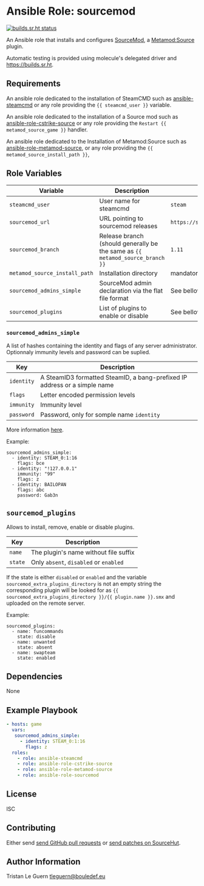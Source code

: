 # Ansible Role: sourcemod

[![builds.sr.ht status](https://builds.sr.ht/~tleguern/ansible-role-sourcemod.svg)](https://builds.sr.ht/~tleguern/ansible-role-sourcemod?)

An Ansible role that installs and configures [SourceMod](https://www.sourcemod.net/), a [Metamod:Source](http://www.metamodsource.net/) plugin.

Automatic testing is provided using molecule's delegated driver and <https://builds.sr.ht>.

## Requirements

An ansible role dedicated to the installation of SteamCMD such as [ansible-steamcmd](https://github.com/tleguern/ansible-steamcmd) or any role providing the `{{ steamcmd_user }}` variable.

An ansible role dedicated to the installation of a Source mod such as [ansible-role-cstrike-source](https://github.com/tleguern/ansible-role-cstrike-source) or any role providing the `Restart {{ metamod_source_game }}` handler.

An ansible role dedicated to the Installation of Metamod:Source such as [ansible-role-metamod-source](https://github.com/tleguern/ansible-role-metamod-source), or any role providing the `{{ metamod_source_install_path }}`,

## Role Variables

| Variable | Description | Default |
|----------|-------------|---------|
| `steamcmd_user` | User name for steamcmd | `steam` |
| `sourcemod_url` | URL pointing to sourcemod releases | `https://sm.alliedmods.net/smdrop` |
| `sourcemod_branch` | Release branch (should generally be the same as `{{ metamod_source_branch }}` | `1.11` |
| `metamod_source_install_path` | Installation directory | mandatory |
| `sourcemod_admins_simple` | SourceMod admin declaration via the flat file format | See bellow |
| `sourcemod_plugins` | List of plugins to enable or disable | See bellow |

### `sourcemod_admins_simple`

A list of hashes containing the identity and flags of any server administrator.
Optionnaly immunity levels and password can be suplied.

| Key | Description |
|-----|-------------|
| `identity` | A SteamID3 formatted SteamID, a bang-prefixed IP address or a simple name |
| `flags` | Letter encoded permission levels |
| `immunity` | Immunity level |
| `password` | Password, only for somple name `identity` |

More information [here](https://wiki.alliedmods.net/Adding_Admins_(SourceMod)).

Example:

```
sourcemod_admins_simple:
  - identity: STEAM_0:1:16
    flags: bce
  - identity: "!127.0.0.1"
    immunity: "99"
    flags: z
  - identity: BAILOPAN
    flags: abc
    password: Gab3n
```

## `sourcemod_plugins`

Allows to install, remove, enable or disable plugins.

| Key     | Description                            |
|---------|----------------------------------------|
| `name`  | The plugin's name without file suffix  |
| `state` | Only `absent`, `disabled` or `enabled` |

If the state is either `disabled` or `enabled` and the variable `sourcemod_extra_plugins_directory` is not an empty string the corresponding plugin will be looked for as `{{ sourcemod_extra_plugins_directory }}/{{ plugin.name }}.smx` and uploaded on the remote server.

Example:

```
sourcemod_plugins:
  - name: funcommands
    state: disable
  - name: unwanted
    state: absent
  - name: swapteam
    state: enabled
```

## Dependencies

None

## Example Playbook

```yaml
- hosts: game
  vars:
   sourcemod_admins_simple:
     - identity: STEAM_0:1:16
       flags: z
  roles:
    - role: ansible-steamcmd
    - role: ansible-role-cstrike-source
    - role: ansible-role-metamod-source
    - role: ansible-role-sourcemod
```

## License

ISC

## Contributing

Either send [send GitHub pull requests](https://github.com/tleguern/ansible-role-sourcemod) or [send patches on SourceHut](https://lists.sr.ht/~tleguern/misc).

## Author Information

Tristan Le Guern <tleguern@bouledef.eu>
